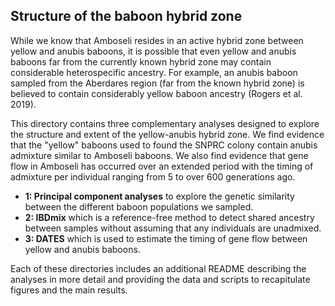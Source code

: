 ## Structure of the baboon hybrid zone

While we know that Amboseli resides in an active hybrid zone between yellow and anubis baboons, it is possible that even yellow and anubis baboons far from the currently known hybrid zone may contain considerable heterospecific ancestry. For example, an anubis baboon sampled from the Aberdares region (far from the known hybrid zone) is believed to contain considerably yellow baboon ancestry (Rogers et al. 2019). 

This directory contains three complementary analyses designed to explore the structure and extent of the yellow-anubis hybrid zone. We find evidence that the "yellow" baboons used to found the SNPRC colony contain anubis admixture similar to Amboseli baboons. We also find evidence that gene flow in Amboseli has occurred over an extended period with the timing of admixture per individual ranging from 5 to over 600 generations ago. 

* **1: Principal component analyses** to explore the genetic similarity between the different baboon populations we sampled. 
* **2: IBDmix** which is a reference-free method to detect shared ancestry between samples without assuming that any individuals are unadmixed. 
* **3: DATES** which is used to estimate the timing of gene flow between yellow and anubis baboons. 

Each of these directories includes an additional README describing the analyses in more detail and providing the data and scripts to recapitulate figures and the main results. 